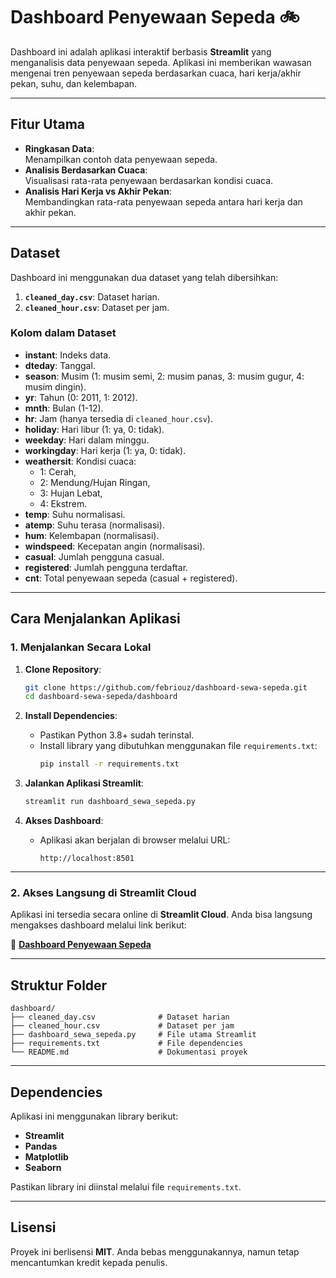 

# **Dashboard Penyewaan Sepeda 🚲**

Dashboard ini adalah aplikasi interaktif berbasis **Streamlit** yang menganalisis data penyewaan sepeda. Aplikasi ini memberikan wawasan mengenai tren penyewaan sepeda berdasarkan cuaca, hari kerja/akhir pekan, suhu, dan kelembapan.

---

## **Fitur Utama**
- **Ringkasan Data**:  
  Menampilkan contoh data penyewaan sepeda.
- **Analisis Berdasarkan Cuaca**:  
  Visualisasi rata-rata penyewaan berdasarkan kondisi cuaca.
- **Analisis Hari Kerja vs Akhir Pekan**:  
  Membandingkan rata-rata penyewaan sepeda antara hari kerja dan akhir pekan.

---

## **Dataset**
Dashboard ini menggunakan dua dataset yang telah dibersihkan:
1. **`cleaned_day.csv`**: Dataset harian.
2. **`cleaned_hour.csv`**: Dataset per jam.

### **Kolom dalam Dataset**
- **instant**: Indeks data.
- **dteday**: Tanggal.
- **season**: Musim (1: musim semi, 2: musim panas, 3: musim gugur, 4: musim dingin).
- **yr**: Tahun (0: 2011, 1: 2012).
- **mnth**: Bulan (1-12).
- **hr**: Jam (hanya tersedia di `cleaned_hour.csv`).
- **holiday**: Hari libur (1: ya, 0: tidak).
- **weekday**: Hari dalam minggu.
- **workingday**: Hari kerja (1: ya, 0: tidak).
- **weathersit**: Kondisi cuaca:  
   - 1: Cerah,  
   - 2: Mendung/Hujan Ringan,  
   - 3: Hujan Lebat,  
   - 4: Ekstrem.  
- **temp**: Suhu normalisasi.
- **atemp**: Suhu terasa (normalisasi).
- **hum**: Kelembapan (normalisasi).
- **windspeed**: Kecepatan angin (normalisasi).
- **casual**: Jumlah pengguna casual.
- **registered**: Jumlah pengguna terdaftar.
- **cnt**: Total penyewaan sepeda (casual + registered).

---

## **Cara Menjalankan Aplikasi**
### **1. Menjalankan Secara Lokal**
1. **Clone Repository**:
   ```bash
   git clone https://github.com/febriouz/dashboard-sewa-sepeda.git
   cd dashboard-sewa-sepeda/dashboard
   ```

2. **Install Dependencies**:  
   - Pastikan Python 3.8+ sudah terinstal.
   - Install library yang dibutuhkan menggunakan file `requirements.txt`:
     ```bash
     pip install -r requirements.txt
     ```

3. **Jalankan Aplikasi Streamlit**:
   ```bash
   streamlit run dashboard_sewa_sepeda.py
   ```

4. **Akses Dashboard**:
   - Aplikasi akan berjalan di browser melalui URL:  
     ```
     http://localhost:8501
     ```

---

### **2. Akses Langsung di Streamlit Cloud**
Aplikasi ini tersedia secara online di **Streamlit Cloud**. Anda bisa langsung mengakses dashboard melalui link berikut:

🔗 **[Dashboard Penyewaan Sepeda](https://dashboard-sewa-sepeda-tjteaxcctfdajat64hwhmr.streamlit.app/)**

---

## **Struktur Folder**
```
dashboard/
├── cleaned_day.csv              # Dataset harian
├── cleaned_hour.csv             # Dataset per jam
├── dashboard_sewa_sepeda.py     # File utama Streamlit
├── requirements.txt             # File dependencies
└── README.md                    # Dokumentasi proyek
```

---

## **Dependencies**
Aplikasi ini menggunakan library berikut:
- **Streamlit**
- **Pandas**
- **Matplotlib**
- **Seaborn**

Pastikan library ini diinstal melalui file `requirements.txt`.

---

## **Lisensi**
Proyek ini berlisensi **MIT**. Anda bebas menggunakannya, namun tetap mencantumkan kredit kepada penulis.


